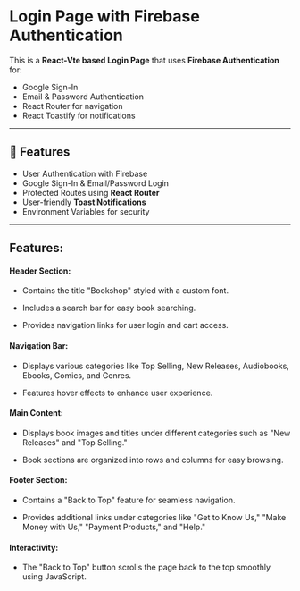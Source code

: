 # Login Page with Firebase Authentication
This is a **React-Vte based Login Page** that uses **Firebase Authentication** for:  
- Google Sign-In  
- Email & Password Authentication  
- React Router for navigation  
- React Toastify for notifications 

---

## 🚀 Features  
- User Authentication with Firebase  
- Google Sign-In & Email/Password Login  
- Protected Routes using **React Router**  
- User-friendly **Toast Notifications**  
- Environment Variables for security  

---
## Features:

#### Header Section:

- Contains the title "Bookshop" styled with a custom font.

- Includes a search bar for easy book searching.

- Provides navigation links for user login and cart access.

#### Navigation Bar:

- Displays various categories like Top Selling, New Releases, Audiobooks, Ebooks, Comics, and Genres.

- Features hover effects to enhance user experience.

#### Main Content:

- Displays book images and titles under different categories such as "New Releases" and "Top Selling."

- Book sections are organized into rows and columns for easy browsing.

#### Footer Section:

- Contains a "Back to Top" feature for seamless navigation.

- Provides additional links under categories like "Get to Know Us," "Make Money with Us," "Payment Products," and "Help."

#### Interactivity:

- The "Back to Top" button scrolls the page back to the top smoothly using JavaScript.
